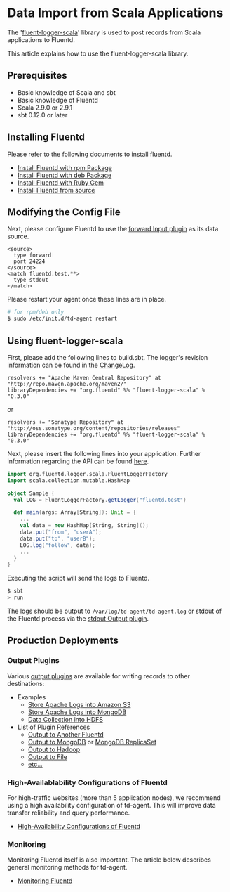 # Data Import from Scala Applications

The '[fluent-logger-scala](http://github.com/oza/fluent-logger-scala)' library is used to post records from Scala applications to Fluentd.

This article explains how to use the fluent-logger-scala library.

## Prerequisites

  * Basic knowledge of Scala and sbt
  * Basic knowledge of Fluentd
  * Scala 2.9.0 or 2.9.1
  * sbt 0.12.0 or later

## Installing Fluentd

Please refer to the following documents to install fluentd.

* [Install Fluentd with rpm Package](install-by-rpm)
* [Install Fluentd with deb Package](install-by-deb)
* [Install Fluentd with Ruby Gem](install-by-gem)
* [Install Fluentd from source](install-from-source)

## Modifying the Config File

Next, please configure Fluentd to use the [forward Input plugin](in_forward) as its data source.


    <source>
      type forward
      port 24224
    </source>
    <match fluentd.test.**>
      type stdout
    </match>

Please restart your agent once these lines are in place.

```bash
# for rpm/deb only
$ sudo /etc/init.d/td-agent restart
```

## Using fluent-logger-scala

First, please add the following lines to build.sbt. The logger's revision information can be found in the [ChangeLog](https://github.com/oza/fluent-logger-scala/blob/master/ChangeLog).

    resolvers += "Apache Maven Central Repository" at "http://repo.maven.apache.org/maven2/"
    libraryDependencies += "org.fluentd" %% "fluent-logger-scala" % "0.3.0"

or

    resolvers += "Sonatype Repository" at "http://oss.sonatype.org/content/repositories/releases"
    libraryDependencies += "org.fluentd" %% "fluent-logger-scala" % "0.3.0"


Next, please insert the following lines into your application. Further information regarding the API can be found [here](https://github.com/oza/fluent-logger-scala).

```scala
import org.fluentd.logger.scala.FluentLoggerFactory
import scala.collection.mutable.HashMap

object Sample {
  val LOG = FluentLoggerFactory.getLogger("fluentd.test")

  def main(args: Array[String]): Unit = {
    ...
    val data = new HashMap[String, String]();
    data.put("from", "userA");
    data.put("to", "userB");
    LOG.log("follow", data);
    ...
  }
}
```

Executing the script will send the logs to Fluentd.

```bash
$ sbt
> run
```

The logs should be output to `/var/log/td-agent/td-agent.log` or stdout of the Fluentd process via the [stdout Output plugin](out_stdout).

## Production Deployments

### Output Plugins
Various [output plugins](output-plugin-overview) are available for writing records to other destinations:

* Examples
  * [Store Apache Logs into Amazon S3](apache-to-s3)
  * [Store Apache Logs into MongoDB](apache-to-mongodb)
  * [Data Collection into HDFS](http-to-hdfs)
* List of Plugin References
  * [Output to Another Fluentd](out_forward)
  * [Output to MongoDB](out_mongo) or [MongoDB ReplicaSet](out_mongo_replset)
  * [Output to Hadoop](out_webhdfs)
  * [Output to File](out_file)
  * [etc...](http://fluentd.org/plugin/)

### High-Availablability Configurations of Fluentd
For high-traffic websites (more than 5 application nodes), we recommend using a high availability configuration of td-agent. This will improve data transfer reliability and query performance.

* [High-Availability Configurations of Fluentd](high-availability)

### Monitoring
Monitoring Fluentd itself is also important. The article below describes general monitoring methods for td-agent.

* [Monitoring Fluentd](monitoring)
